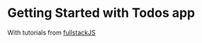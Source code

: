 # Getting Started with Todos app

With tutorials from [fullstackJS](http://www.fullstackjs.com/book/5/scaffold-todo-app.html)